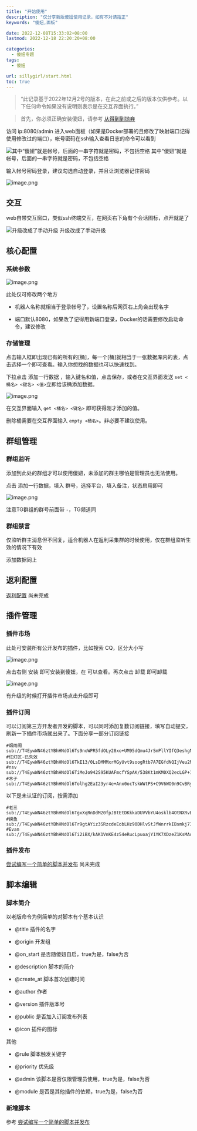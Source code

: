 ```yaml
---
title: "开始使用"
description: "仅分享新版傻妞使用记录，如有不对请指正"
keywords: "傻妞,面板"

date: 2022-12-08T15:33:02+08:00
lastmod: 2022-12-18 22:20:20+08:00

categories:
  - 傻妞专题
tags:
  - 傻妞

url: sillygirl/start.html
toc: true
---
```


> “此记录基于2022年12月2号的版本，在此之前或之后的版本仅供参考。以下任何命令如果没有说明则表示是在交互界面执行。”

> 首先，你必须正确安装傻妞，请参考 [从得到到抛弃](getToThrow.html)

访问 ip:8080/admin 进入web面板（如果是Docker部署的且修改了映射端口记得使用修改过的端口），帐号密码在ssh输入查看日志的命令可以看到 

![其中“傻妞”就是帐号，后面的一串字符就是密码，不包括空格](start/image.png)
其中“傻妞”就是帐号，后面的一串字符就是密码，不包括空格

输入帐号密码登录，建议勾选自动登录，并且让浏览器记住密码

![image.png](start/image1.png)

## 交互

web自带交互窗口，类似ssh终端交互，在网页右下角有个会话图标，点开就是了

![升级改成了手动升级](start/image2.png)
升级改成了手动升级

## 核心配置

### 系统参数

![image.png](start/image3.png)

此处仅可修改两个地方

- 机器人名称就相当于登录帐号了，设置名称后网页右上角会出现名字

- 端口默认8080，如果改了记得用新端口登录，Docker的话需要修改启动命令，建议修改

### 存储管理

点击输入框即出现已有的所有的[桶]，每一个[桶]就相当于一张数据库内的表，点击选择一个即可查看。输入你想找的数据也可以快速找到。

下拉点击 添加一行数据 ，输入键名和值，点击保存，或者在交互界面发送 `set <桶名> <键名> <值>`立即给该桶添加数据。

![image.png](start/image4.png)

在交互界面输入 `get <桶名> <键名>` 即可获得刚才添加的值。

删除桶需要在交互界面输入 `empty <桶名>`。非必要不建议使用。

## 群组管理

### 群组监听

添加到此处的群组才可以使用傻妞，未添加的群主哪怕是管理员也无法使用。

点击 添加一行数据，填入 群号，选择平台，填入备注，状态启用即可

![image.png](start/image5.png)

注意TG群组的群号前面带 `-`，TG频道同

### 群组禁言

仅监听群主消息但不回复，适合机器人在返利采集群的时候使用，仅在群组监听生效的情况下有效

添加数据同上

## 返利配置

[返利配置](rebate.html) 尚未完成

## 插件管理

### 插件市场

此处可安装所有公开发布的插件，比如搜索 CQ，区分大小写

![image.png](start/image6.png)

点击右侧 安装 即可安装到傻妞，在 可以查看。再次点击 卸载 即可卸载

![image.png](start/image7.png)

有升级的时候打开插件市场点击升级即可

### 插件订阅

可以订阅第三方开发者开发的脚本，可以同时添加复数订阅链接，填写自动提交，刷新一下插件市场就出来了。下面分享一部分订阅链接

```Shell
#烟雨阁
sub://T4EywWN46ztYBhHNdOl6Ts9noWPR5fdOLy28xo+UM95dQmu4JrSmPllYIfQ3eshgNsVbPuTo2eyNfDX7tDLrNxGYTGSGNDeGLMJpBxS6UnS9p6wOtAS8uFPFm3u+f0EW/VKNPYHAxRYIFP4j30qCGeHBwKhcuDiRbJfokC8oUU0=
#红灯区-已失效
sub://T4EywWN46ztYBhHNdOl6TkE13/0LsDMMMxrMGyUvt9soogRtb7A7EGfdNQIjVeu2NHK38DucJa4jpNYfE7HSFccJIQP4Zx9GAAQqKscQvzEG+BOpX4JLr1y+iETeYJSF
#nsv
sub://T4EywWN46ztYBhHNdOl6TiMeJo942S95KUAFmcfYSpAK/538Kt1mKM0XQ2ecLGP+1QHmAXQpsQRnICMkp0A4hWHsocaAqAGlIrg1eV5clc6KRmtV+dAjOU8Ej00/vLAh
#木子
sub://T4EywWN46ztYBhHNdOl6Tolhg2EaI23yr4e+Anx0ocTskWWtPS+C9V6WO0n9CvBRy2LQC/YqXni/dZg1SPUoQZ2RoSCEirmUZPhu5eF8vYCKxBNCaF8tUMA2CLvDlGHq
```

以下是未认证的订阅，按需添加

```Shell
#老三
sub://T4EywWN46ztYBhHNdOl6TgxXqRnDdM20fpJBtEtDKkkaDUVVbYU4osklb4OtNXRvEFmaN/eKUVdJSwhtnJY1N1000iIKTqbH2kU157p4V1VXaoSm41DaiJGPV7ybeWZh
#摸鱼
sub://T4EywWN46ztYBhHNdOl6Tr9gtAYiz3SRzcdeEobLHz90DHlvStJfWnrrkIBsmkj7IOvMl+lbwQYbGyZbUsPNftcvldmoonfat85juJ9oMGbGCLDzmpmxQs2V3/KTovRrgZRYrm6/8fNKHIglNorss7TzByd3Xhq8vDXtqDGZP1A=
#Evan
sub://T4EywWN46ztYBhHNdOl6Ti2iBX/kAK1VnKE4z54eRucLpuoajY1YK7XDzeZ1KsMAoENOg344ZrOL8dudFRK3+noxEQNbCKKrtmAAE3XuE/s=
```

### 插件发布

[尝试编写一个简单的脚本并发布](write-script.html)  尚未完成

## 脚本编辑

### 脚本简介

以老版命令为例简单的对脚本有个基本认识

- @title 插件的名字

- @origin 开发组

- @on_start 是否随傻妞自启，true为是，false为否

- @description 脚本的简介

- @create_at 脚本首次创建时间

- @author 作者

- @version 插件版本号

- @public 是否加入订阅发布列表

- @icon 插件的图标

其他

- @rule 脚本触发关键字

- @priority 优先级

- @admin 该脚本是否仅限管理员使用，true为是，false为否

- @module 是否是其他插件的依赖，true为是，false为否

### 新增脚本

参考 [尝试编写一个简单的脚本并发布](write-script.html)